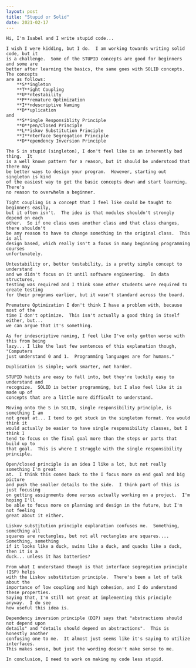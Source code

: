 ```yaml
---
layout: post
title: "Stupid or Solid"
date: 2021-02-17
---
```


    Hi, I'm Isabel and I write stupid code...  

    I wish I were kidding, but I do.  I am working towards writing solid code, but it
    is a challenge.  Some of the STUPID concepts are good for beginners and some are
    better after learning the basics, the same goes with SOLID concepts.  The concepts
    are as follows:
        **S**ingleton
        **T**ight Coupling
        **U**ntestability
        **P**remature Optimization
        **I**ndescriptive Naming
        **D**uplication
    and
        **S**ingle Responsiblity Principle
        **O**pen/Closed Principle
        **L**iskov Substitution Principle
        **I**nterface Segregation Principle
        **D**ependency Inversion Principle

    The S in stupid (singleton), I don't feel like is an inherently bad thing.  It
    is a well known pattern for a reason, but it should be understood that there may
    be better ways to design your program.  However, starting out singleton is kind
    of the easiest way to get the basic concepts down and start learning.  There's
    no reason to overwhelm a beginner.  

    Tight coupling is a concept that I feel like could be taught to beginners easily,
    but it often isn't.  The idea is that modules shouldn't strongly depend on each
    other.  So if one class uses another class and that class changes, there shouldn't
    be any reason to have to change something in the original class.  This is all
    design based, which really isn't a focus in many beginning programming courses
    unfortunately.  

    Untestability or, better testability, is a pretty simple concept to understand
    and we didn't focus on it until software engineering.  In data structures,
    testing was required and I think some other students were required to create testing
    for their programs earlier, but it wasn't standard across the board.  

    Premature Optimization I don't think I have a problem with, because most of the
    time I don't optimize.  This isn't actually a good thing in itself either, but...
    we can argue that it's something.  

    As for indescriptive naming, I feel like I've only gotten worse with this from being
    lazy... I like the last few sentences of this explanation though, "Computers
    just understand 0 and 1.  Programming languages are for humans."  

    Duplication is simple; work smarter, not harder.

    STUPID habits are easy to fall into, but they're luckily easy to understand and
    recognize.  SOLID is better programming, but I also feel like it is made up of
    concepts that are a little more difficult to understand.

    Moving onto the S in SOLID, single responsibility principle, is something I am
    not great at... I tend to get stuck in the singleton format. You would think it
    would actually be easier to have single responsibility classes, but I think I
    tend to focus on the final goal more than the steps or parts that build up to
    that goal.  This is where I struggle with the single responsibility principle.

    Open/closed principle is an idea I like a lot, but not really something I'm great
    at.  I think this comes back to the I focus more on end goal and big picture
    and push the smaller details to the side.  I think part of this is just focusing
    on getting assignments done versus actually working on a project.  I'm hoping I'll
    be able to focus more on planning and design in the future, but I'm not feeling
    great about it either.  

    Liskov substitution principle explanation confuses me.  Something, something all
    squares are rectangles, but not all rectangles are squares.... Something, something
    if it looks like a duck, swims like a duck, and quacks like a duck, then it is a
    duck... unless it has batteries?  

    From what I understand though is that interface segregation principle (ISP) helps
    with the Liskov substitution principle.  There's been a lot of talk about the
    importance of low coupling and high cohesion, and I do understand these properties.  
    Saying that, I'm still not great at implementing this principle anyway.  I do see
    how useful this idea is.  

    Dependency inversion principle (DIP) says that "abstractions should not depend upon
    details" and "details should depend on abstractions".  This is honestly another
    confusing one to me.  It almost just seems like it's saying to utilize interfaces.  
    This makes sense, but just the wording doesn't make sense to me.  

    In conclusion, I need to work on making my code less stupid.  
